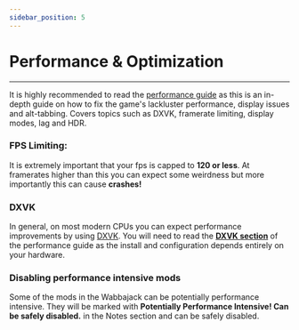 ```yaml
---
sidebar_position: 5
---
```


# Performance & Optimization

---

It is highly recommended to read the [performance guide](https://performance.moddinglinked.com/falloutnv.html) as this is an in-depth guide on how to fix the game's lackluster performance, display issues and alt-tabbing. Covers topics such as DXVK, framerate limiting, display modes, lag and HDR. 

### FPS Limiting:

It is extremely important that your fps is capped to **120 or less**. At framerates higher than this you can expect some weirdness but more importantly this can cause **crashes!**

### DXVK

In general, on most modern CPUs you can expect performance improvements by using [DXVK](https://www.nexusmods.com/newvegas/mods/79299). You will need to read the [**DXVK section**](https://performance.moddinglinked.com/falloutnv.html#DXVK) of the performance guide as the install and configuration depends entirely on your hardware.


### Disabling performance intensive mods

Some of the mods in the Wabbajack can be potentially performance intensive. They will be marked with **Potentially Performance Intensive! Can be safely disabled.** in the Notes section and can be safely disabled.